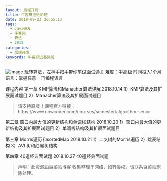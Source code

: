 ```yaml
---
layout: 后端开发
title: 牛客算法进阶班
date: 2018-09-23 20:55:13
tags:
  - Java研发
  - 牛客网
  - 算法
  - 2018
categories:
  - 后端开发
keywords: 牛客算法基础班
---
```

![image](//uploadfiles.nowcoder.com/images/20171031/59_1509432882590_11EB7133CA0C72D17EF46ED9390DB2F6)
玩转算法，左神手把手带你笔试面试通关
难度：中高级 时间投入1个月 语言：掌握任意一门编程语言

课程内容
第一章
KMP算法和Manacher算法详解 2018.10.14
1）KMP算法及其扩展面试题目
2）Manacher算法及其扩展面试题目

<!-- more -->
<blockquote class="blockquote-center">
请支持原版！课程官方链接：https://www.nowcoder.com/courses/semester/algorithm-senior</blockquote>
</blockquote>



第二章
窗口内最大值的更新结构和单调栈结构 2018.10.20
1）窗口内最大值的更新结构及其扩展面试题目
2）单调栈结构及其扩展面试题目

第三章
Morris遍历和sortedMap 2018.10.21
1）二叉树的Morris遍历
2）跳表结构
3）AVL树和红黑树结构

第四章
40道经典面试题 2018.10.27
40道经典面试题
<blockquote class="blockquote-center">声明：此资源由巨菜站博客 收集整理于网络，如有侵权，请联系巨菜站删除处理。</blockquote>

<div id="jspay" sid="CkBGUZq4657" style="display:none">CkBGUZq4657</div>
<script type="text/javascript" src="https://www.fageka.com/j.js"></script>
<script type="text/javascript" src="https://www.fageka.com/f.js" charset="utf-8"></script>
